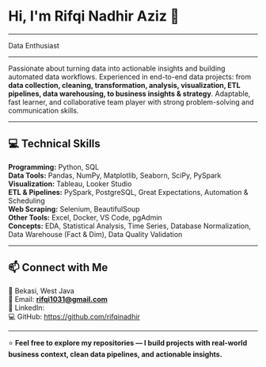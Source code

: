 # Hi, I'm Rifqi Nadhir Aziz 👋  

---

Data Enthusiast

---

Passionate about turning data into actionable insights and building automated data workflows. Experienced in end-to-end data projects: from **data collection, cleaning, transformation, analysis, visualization, ETL pipelines, data warehousing, to business insights & strategy**. Adaptable, fast learner, and collaborative team player with strong problem-solving and communication skills.

---

## 💻 Technical Skills

**Programming:** Python, SQL  
**Data Tools:** Pandas, NumPy, Matplotlib, Seaborn, SciPy, PySpark  
**Visualization:** Tableau, Looker Studio  
**ETL & Pipelines:** PySpark, PostgreSQL, Great Expectations, Automation & Scheduling  
**Web Scraping:** Selenium, BeautifulSoup  
**Other Tools:** Excel, Docker, VS Code, pgAdmin  
**Concepts:** EDA, Statistical Analysis, Time Series, Database Normalization, Data Warehouse (Fact & Dim), Data Quality Validation  

---

## 📫 Connect with Me
📍 Bekasi, West Java  
📧 Email: **rifqi1031@gmail.com**    
🔗 LinkedIn:   
💻 GitHub: https://github.com/rifqinadhir

---

⭐ **Feel free to explore my repositories — I build projects with real-world business context, clean data pipelines, and actionable insights.**

